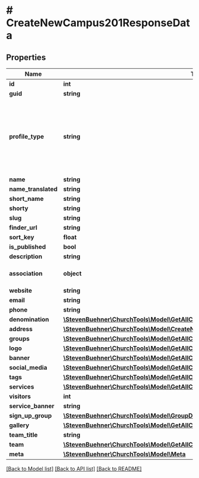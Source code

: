 # # CreateNewCampus201ResponseData

## Properties

Name | Type | Description | Notes
------------ | ------------- | ------------- | -------------
**id** | **int** |  |
**guid** | **string** |  |
**profile_type** | **string** | church: Church profile for this installation; campus: one specific campus profile |
**name** | **string** |  |
**name_translated** | **string** |  |
**short_name** | **string** |  |
**shorty** | **string** |  |
**slug** | **string** |  |
**finder_url** | **string** |  |
**sort_key** | **float** |  |
**is_published** | **bool** |  |
**description** | **string** |  |
**association** | **object** | Will be the same for all profiles. | [optional]
**website** | **string** |  |
**email** | **string** |  |
**phone** | **string** |  |
**denomination** | [**\StevenBuehner\ChurchTools\Model\GetAllCampuses200ResponseDataInnerDenomination**](GetAllCampuses200ResponseDataInnerDenomination.md) |  |
**address** | [**\StevenBuehner\ChurchTools\Model\CreateNewCampus201ResponseDataAddress**](CreateNewCampus201ResponseDataAddress.md) |  |
**groups** | [**\StevenBuehner\ChurchTools\Model\GetAllCampuses200ResponseDataInnerGroupsInner[]**](GetAllCampuses200ResponseDataInnerGroupsInner.md) |  |
**logo** | [**\StevenBuehner\ChurchTools\Model\GetAllCampuses200ResponseDataInnerLogo**](GetAllCampuses200ResponseDataInnerLogo.md) |  |
**banner** | [**\StevenBuehner\ChurchTools\Model\GetAllCampuses200ResponseDataInnerLogo**](GetAllCampuses200ResponseDataInnerLogo.md) |  |
**social_media** | [**\StevenBuehner\ChurchTools\Model\GetAllCampuses200ResponseDataInnerSocialMedia**](GetAllCampuses200ResponseDataInnerSocialMedia.md) |  |
**tags** | [**\StevenBuehner\ChurchTools\Model\GetAllCampuses200ResponseDataInnerTagsInner[]**](GetAllCampuses200ResponseDataInnerTagsInner.md) |  |
**services** | [**\StevenBuehner\ChurchTools\Model\GetAllCampuses200ResponseDataInnerServicesInner[]**](GetAllCampuses200ResponseDataInnerServicesInner.md) |  |
**visitors** | **int** |  |
**service_banner** | **string** |  |
**sign_up_group** | [**\StevenBuehner\ChurchTools\Model\GroupDomainObject1**](GroupDomainObject1.md) |  | [optional]
**gallery** | [**\StevenBuehner\ChurchTools\Model\GetAllCampuses200ResponseDataInnerLogo[]**](GetAllCampuses200ResponseDataInnerLogo.md) |  |
**team_title** | **string** |  |
**team** | [**\StevenBuehner\ChurchTools\Model\GetAllCampuses200ResponseDataInnerTeamInner[]**](GetAllCampuses200ResponseDataInnerTeamInner.md) |  |
**meta** | [**\StevenBuehner\ChurchTools\Model\Meta**](Meta.md) |  |

[[Back to Model list]](../../README.md#models) [[Back to API list]](../../README.md#endpoints) [[Back to README]](../../README.md)
